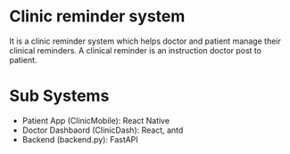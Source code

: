 # Clinic reminder system
It is a clinic reminder system which helps doctor and patient manage their clinical reminders. A clinical reminder is an instruction doctor post to patient.

# Sub Systems 
* Patient App (ClinicMobile): React Native
* Doctor Dashbaord (ClinicDash): React, antd
* Backend (backend.py): FastAPI


